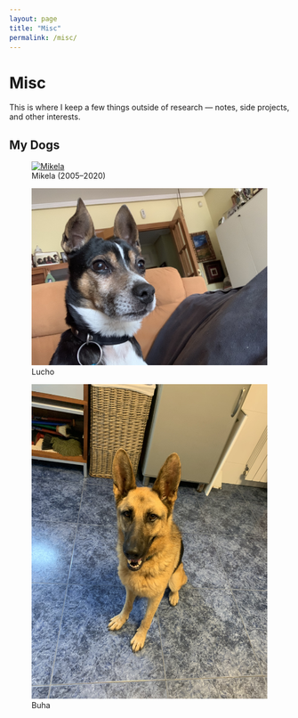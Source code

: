 ```yaml
---
layout: page
title: "Misc"
permalink: /misc/
---
```



# Misc

This is where I keep a few things outside of research — notes, side projects, and other interests.

## My Dogs

<div class="gallery">
  <figure>
    <a href="/assets/images/dog/mikela.jpg" target="_blank">
      <img src="/assets/images/dog/mikela.jpg" alt="Mikela">
    </a>
    <figcaption>Mikela (2005–2020)</sup></figcaption>
  </figure>

  <figure>
    <a href="/assets/images/dog/lucho.jpg" target="_blank">
      <img src="/assets/images/dog/lucho.jpg" alt="Lucho">
    </a>
    <figcaption>Lucho</figcaption>
  </figure>

  <figure>
    <a href="/assets/images/dog/buha.jpg" target="_blank">
      <img src="/assets/images/dog/buha.jpg" alt="Buha">
    </a>
    <figcaption>Buha</figcaption>
  </figure>
</div>
